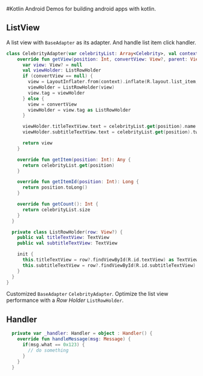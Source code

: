 #Kotlin Android
Demos for building android apps with kotlin.

## ListView
A list view with `BaseAdapter` as its adapter. And handle list item click handler.
```kotlin
class CelebrityAdapter(var celebrityList: Array<Celebrity>, val context: Context) : BaseAdapter() {
    override fun getView(position: Int, convertView: View?, parent: ViewGroup?): View {
      var view: View? = null
      val viewHolder: ListRowHolder
      if (convertView == null) {
        view = LayoutInflater.from(context).inflate(R.layout.list_item, parent!!, false) as View
        viewHolder = ListRowHolder(view)
        view.tag = viewHolder
      } else {
        view = convertView
        viewHolder = view.tag as ListRowHolder
      }

      viewHolder.titleTextView.text = celebrityList.get(position).name
      viewHolder.subtitleTextView.text = celebrityList.get(position).twitter

      return view
    }

    override fun getItem(position: Int): Any {
      return celebrityList.get(position)
    }

    override fun getItemId(position: Int): Long {
      return position.toLong()
    }

    override fun getCount(): Int {
      return celebrityList.size
    }
  }

  private class ListRowHolder(row: View?) {
    public val titleTextView: TextView
    public val subtitleTextView: TextView

    init {
      this.titleTextView = row?.findViewById(R.id.textView) as TextView
      this.subtitleTextView = row?.findViewById(R.id.subtitleTextView) as TextView
    }
  }
}
```
Customized `BaseAdapter` `CelebrityAdapter`. Optimize the list view performance with a *Row Holder* `ListRowHolder`.

## Handler
```kotlin
  private var _handler: Handler = object : Handler() {
    override fun handleMessage(msg: Message) {
      if(msg.what == 0x123) {
        // do something
      }
    }
  }
```